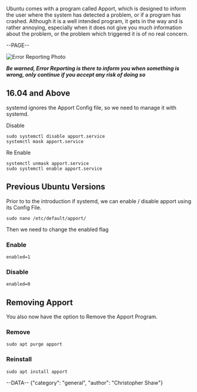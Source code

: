 Ubuntu comes with a program called Apport, which is designed to inform the user where the system has detected a problem, or if a program has crashed. Although it is a well intended program, it gets in the way and is rather annoying, especially when it does not give you much information about the problem, or the problem which triggered it is of no real concern.

--PAGE--

![Error Reporting Photo](https://www.chris-shaw.com/asset/images/articles/apport.png)

__*Be warned, Error Reporting is there to inform you when something is wrong, only continue if you accept any risk of doing so*__


## 16.04 and Above
systemd ignores the Apport Config file, so we need to manage it with systemd.

Disable

	sudo systemctl disable apport.service
	systemctl mask apport.service
	
Re Enable
	
	systemctl unmask apport.service
	sudo systemctl enable apport.service


## Previous Ubuntu Versions

Prior to to the introduction if systemd, we can enable / disable apport using its Config File.

	sudo nano /etc/default/apport/

	 
Then we need to change the enabled flag

### Enable
	
	enabled=1
	
### Disable
	
	enabled=0


## Removing Apport
You also now have the option to Remove the Apport Program.
### Remove

	sudo apt purge apport

### Reinstall

	sudo apt install apport


--DATA--
{"category": "general", "author": "Christopher Shaw"}
